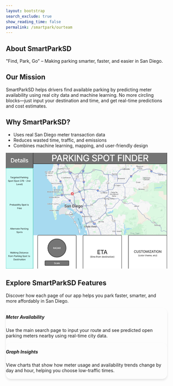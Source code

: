 ```yaml
---
layout: bootstrap
search_exclude: true
show_reading_time: false
permalink: /smartpark/ourteam
---
```


<!-- Stylesheets -->
<link rel="stylesheet" href="https://cdn.jsdelivr.net/npm/bootstrap-icons@1.10.5/font/bootstrap-icons.css">
<link href="https://unpkg.com/aos@2.3.1/dist/aos.css" rel="stylesheet">
<script src="https://cdn.jsdelivr.net/npm/bootstrap@5.3.2/dist/js/bootstrap.bundle.min.js"></script>


<section class="container py-5">
  <!-- About Section -->
  <div class="text-center mb-5" data-aos="fade-down">
    <h1 class="display-4 fw-bold">About SmartParkSD</h1>
    <p class="lead">"Find, Park, Go" – Making parking smarter, faster, and easier in San Diego.</p>
  </div>

  <div class="row align-items-center g-5">
    <div class="col-md-6" data-aos="fade-right">
      <h2 class="h4 mb-3">Our Mission</h2>
      <p>SmartParkSD helps drivers find available parking by predicting meter availability using real city data and machine learning. No more circling blocks—just input your destination and time, and get real-time predictions and cost estimates.</p>
      
  <h2 class="h4 mt-5 mb-3">Why SmartParkSD?</h2>
    <ul class="list-unstyled">
        <li class="mb-2"><i class="bi bi-check-circle-fill text-success me-2"></i>Uses real San Diego meter transaction data</li>
        <li class="mb-2"><i class="bi bi-check-circle-fill text-success me-2"></i>Reduces wasted time, traffic, and emissions</li>
        <li class="mb-2"><i class="bi bi-check-circle-fill text-success me-2"></i>Combines machine learning, mapping, and user-friendly design</li>
      </ul>
    </div>

  <div class="col-md-6 text-center" data-aos="fade-left">
      <img src="https://raw.githubusercontent.com/Hypernova101/parking_backend/refs/heads/main/images/figma.png" alt="App Preview" class="img-fluid rounded shadow-lg hover-zoom" style="max-height: 400px;">
    </div>
  </div>

 <!-- Features Section - UPDATED -->
  <div class="row mt-5">
    <div class="col text-center" data-aos="fade-up">
      <h2 class="display-5 fw-bold mb-4">Explore SmartParkSD Features</h2>
      <p class="lead">Discover how each page of our app helps you park faster, smarter, and more affordably in San Diego.</p>
    </div>
  </div>

<!-- Features Section -->
<div class="row g-4">
  <!-- Meter Availability -->
  <div class="col-md-4" data-aos="fade-up" data-aos-delay="100">
    <div class="card card-expand border-0 shadow-sm rounded-4 p-4 h-100 bg-light hover-shadow">
      <div class="d-flex align-items-center mb-3">
        <i class="bi bi-geo-alt-fill text-primary fs-3 me-3"></i>
        <h5 class="mb-0 fw-bold text-dark">Meter Availability</h5>
      </div>
      <p class="text-muted mb-0">
        Use the main search page to input your route and see predicted open parking meters nearby using real-time city data.
      </p>
      <div class="usage-info text-muted small">
        <hr>
        <strong>How to Use:</strong>
        <ul class="ps-3 mb-2">
          <li>📍 Enter your destination.</li>
          <li>🕒 Choose your arrival time.</li>
          <li>📊 View nearby open meters.</li>
        </ul>
        <a href="https://hypernova101.github.io/parking_frontend/map/" class="text-primary text-decoration-none fw-semibold" target="_blank">
          → Go to Meter Map
          <a href="https://hypernova101.github.io/parking_frontend/availability" class="d-block mt-2 text-primary text-decoration-none fw-semibold" target="_blank">
  <i class="bi bi-journal-text me-1"></i> Learn more about the Design of Availability Page
</a>
          <a href="https://hypernova101.github.io/parking_frontend/helpa" class="d-block mt-2 text-primary text-decoration-none fw-semibold" target="_blank">
  <i class="bi bi-journal-text me-1"></i> ❓Need More Help?
</a>

        </a>
      </div>
    </div>
  </div>

  <!-- Graph Insights -->
  <div class="col-md-4" data-aos="fade-up" data-aos-delay="200">
    <div class="card card-expand border-0 shadow-sm rounded-4 p-4 h-100 bg-light hover-shadow">
      <div class="d-flex align-items-center mb-3">
        <i class="bi bi-graph-up text-success fs-3 me-3"></i>
        <h5 class="mb-0 fw-bold text-dark">Graph Insights</h5>
      </div>
      <p class="text-muted mb-0">
        View charts that show how meter usage and availability trends change by day and hour, helping you choose low-traffic times.
      </p>
      <div class="usage-info text-muted small">
        <hr>
        <strong>How to Use:</strong>
        <ul class="ps-3 mb-2">
          <li>📈 Choose a day/time range.</li>
          <li>📊 See heatmaps and trends.</li>
          <li>🧠 Plan ahead for easy parking.</li>
        </ul>
        <a href="https://hypernova101.github.io/parking_frontend/smartpark/history" class="text-success text-decoration-none fw-semibold" target="_blank">
          → View Graph Insights
          <a href="https://hypernova101.github.io/parking_frontend/graphs" class="d-block mt-2 text-success text-decoration-none fw-semibold" target="_blank">
  <i class="bi bi-journal-text me-1"></i> Learn more about the Design of Graph Trends Page
</a>
          <a href="https://hypernova101.github.io/parking_frontend/helpb" class="d-block mt-2 text-success text-decoration-none fw-semibold" target="_blank">
  <i class="bi bi-journal-text me-1"></i> ❓Need more Help?
</a>

  </a>
  </div>
  </div>
  </div>

  <!-- Price & Rate Estimates -->
  <div class="col-md-4" data-aos="fade-up" data-aos-delay="300">
    <div class="card card-expand border-0 shadow-sm rounded-4 p-4 h-100 bg-light hover-shadow">
      <div class="d-flex align-items-center mb-3">
        <i class="bi bi-currency-dollar text-warning fs-3 me-3"></i>
        <h5 class="mb-0 fw-bold text-dark">Price & Rate Estimates</h5>
      </div>
      <p class="text-muted mb-0">
        See expected pricing and compare meter rates across time and zones to pick cost-effective parking options ahead of time.
      </p>
      <div class="usage-info text-muted small">
        <hr>
        <strong>How to Use:</strong>
        <ul class="ps-3 mb-2">
          <li>💰 Enter location and time range.</li>
          <li>🔍 Compare nearby rates.</li>
          <li>📅 Choose affordable options.</li>
        </ul>
        <a href="https://hypernova101.github.io/parking_frontend/smartpark/pricing" class="text-warning text-decoration-none fw-semibold" target="_blank">
          → Estimate Pricing
          <a href="https://hypernova101.github.io/parking_frontend/pricing" class="d-block mt-2 text-warning text-decoration-none fw-semibold" target="_blank">
  <i class="bi bi-journal-text me-1"></i> Learn more about Pricing & Rates
</a>
          <a href="https://hypernova101.github.io/parking_frontend/helpc" class="d-block mt-2 text-warning text-decoration-none fw-semibold" target="_blank">
  <i class="bi bi-journal-text me-1"></i> ❓Need more Help?
</a>

        </a>
      </div>
    </div>
  </div>
</div>




 <!-- Meet the Team Section -->
<div class="row mt-5 text-center">
  <div class="col-12">
    <h2 class="display-4 fw-bold mb-4" style="font-size: 2.5rem;">Meet the Team</h2>
  </div>
</div>

<div class="row g-4 justify-content-center">
  <!-- Mihir -->
  <div class="col-10 col-sm-6 col-md-4 col-lg-3">
    <div class="card shadow-sm border-0 rounded-4 h-100 text-center p-4 bg-white hover-shadow">
      <div class="card-body">
        <h5 class="fw-bold mb-2 text-dark">Mihir</h5>
        <p class="text-muted small mb-0">Scrum Master 🧑‍💻</p>
      </div>
    </div>
  </div>

  <!-- Shawn -->
  <div class="col-10 col-sm-6 col-md-4 col-lg-3">
    <div class="card shadow-sm border-0 rounded-4 h-100 text-center p-4 bg-white hover-shadow">
      <div class="card-body">
        <h5 class="fw-bold mb-2 text-dark">Shawn</h5>
        <p class="text-muted small mb-0">Backend Engineer 🖥️</p>
      </div>
    </div>
  </div>

  <!-- Kiruthic -->
  <div class="col-10 col-sm-6 col-md-4 col-lg-3">
    <div class="card shadow-sm border-0 rounded-4 h-100 text-center p-4 bg-white hover-shadow">
      <div class="card-body">
        <h5 class="fw-bold mb-2 text-dark">Kiruthic</h5>
        <p class="text-muted small mb-0">ML Engineer 🤖</p>
      </div>
    </div>
  </div>

  <!-- Xavier -->
  <div class="col-10 col-sm-6 col-md-4 col-lg-3">
    <div class="card shadow-sm border-0 rounded-4 h-100 text-center p-4 bg-white hover-shadow">
      <div class="card-body">
        <h5 class="fw-bold mb-2 text-dark">Xavier</h5>
        <p class="text-muted small mb-0">Assistant Scrum Master 💼</p>
      </div>
    </div>
  </div>

  <!-- Spencer -->
  <div class="col-10 col-sm-6 col-md-4 col-lg-3">
    <div class="card shadow-sm border-0 rounded-4 h-100 text-center p-4 bg-white hover-shadow">
      <div class="card-body">
        <h5 class="fw-bold mb-2 text-dark">Spencer</h5>
        <p class="text-muted small mb-0">Frontend Developer 🎨</p>
      </div>
    </div>
  </div>
</div>
</section>

<!-- Hover Zoom CSS -->
<style>
  #meet-the-team-section h2 {
  font-size: 2.5rem;
  font-weight: bold;
}

/* Enhance the card style */
.card {
  border-radius: 15px;
  box-shadow: 0 4px 6px rgba(0, 0, 0, 0.1);
  transition: all 0.3s ease;
}


.card:hover {
  transform: scale(1.05);
  box-shadow: 0 8px 12px rgba(0, 0, 0, 0.15);
}

/* Ensure spacing and style for team roles */
.card-body p {
  font-size: 1rem;
  color: #555;
  font-weight: 500;
}

/* Larger cards on desktop */
@media (min-width: 992px) {
  .card {
    width: 280px;
    height: 320px;
  }
}

.hover-zoom {
  transition: transform 0.3s ease;
}
.hover-zoom:hover {
  transform: scale(1.05);
}

.hover-shadow {
  transition: box-shadow 0.3s ease;
}
.hover-shadow:hover {
  box-shadow: 0 8px 20px rgba(0, 0, 0, 0.2);
}

/* Hover dropdown style */
.dropdown:hover .dropdown-menu {
  display: block;
  opacity: 1;
  visibility: visible;
  transform: translateY(0);
}

/* Start hidden + animated */
.dropdown-menu {
  display: block;
  opacity: 0;
  visibility: hidden;
  transform: translateY(10px);
  transition: all 0.3s ease;
  pointer-events: none;
}

/* Enable pointer events when hovered */
.dropdown:hover .dropdown-menu {
  pointer-events: auto;
}

.card-expand {
  position: relative;
  overflow: hidden;
  transition: all 0.4s ease;
  height: 220px; /* initial collapsed height */
}

.card-expand .usage-info {
  opacity: 0;
  max-height: 0;
  transition: all 0.4s ease;
  overflow: hidden;
}

.card-expand:hover {
  height: 360px; /* expanded height */
}

.card-expand:hover .usage-info {
  opacity: 1;
  transform: translateY(0);
  pointer-events: auto;
  max-height: 1000px;
}

.usage-info {
  opacity: 0;
  transform: translateY(20px);
  transition: all 0.4s ease;
  pointer-events: none;
  max-height: 0;
  overflow: hidden;
}

.hover-shadow:hover {
  box-shadow: 0 8px 20px rgba(0, 0, 0, 0.15);
}

.card-body h5 {
  font-size: 1.25rem;
}

.card-body p {
  font-size: 0.9rem;
}

@media (max-width: 768px) {
  .card-body h5 {
    font-size: 1.1rem;
  }
}

/* Ensure that Meet the Team section is fully visible */
#meet-the-team-section {
  display: block !important;
  visibility: visible !important;
  opacity: 1 !important;
}

/* Ensure cards are fully visible */
.card-body {
  visibility: visible !important;
  opacity: 1 !important;
}

</style>

<!-- Scripts -->

<script src="https://unpkg.com/aos@2.3.1/dist/aos.js"></script>
<script>
  document.addEventListener('DOMContentLoaded', function () {
    AOS.init();
  });
</script>